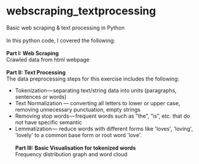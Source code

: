 # webscraping_textprocessing
Basic web scraping &amp; text processing in Python
<br><br>
In this python code, I covered the following: 
<br><br>
**Part I: Web Scraping** <br>
Crawled data from html webpage 
<br><br>
**Part II: Text Processing** <br>
The data preprocessing steps for this exercise includes the following:
+ Tokenization — separating text/string data into units (paragraphs, sentences or words)
+	Text Normalization — converting all letters to lower or upper case, removing unnecessary punctuation, empty strings
+	Removing stop words — frequent words such as ”the”, ”is”, etc. that do not have specific semantic
+	Lemmatization — reduce words with different forms like 'loves', 'loving', 'lovely' to a common base form or root word 'love'.
<br><br>
**Part III: Basic Visualisation for tokenized words** <br>
Frequency distribution graph and word cloud

